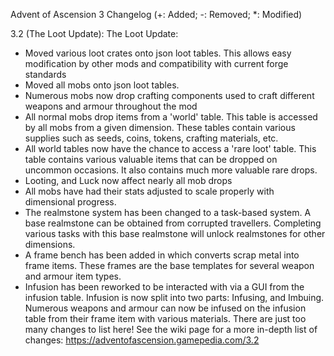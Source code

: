 Advent of Ascension 3 Changelog
(+: Added; -: Removed; *: Modified)

3.2 (The Loot Update):
The Loot Update:
* Moved various loot crates onto json loot tables. This allows easy modification by other mods and compatibility with current forge standards
* Moved all mobs onto json loot tables.
* Numerous mobs now drop crafting components used to craft different weapons and armour throughout the mod
* All normal mobs drop items from a 'world' table. This table is accessed by all mobs from a given dimension. These tables contain various supplies such as seeds, coins, tokens, crafting materials, etc.
* All world tables now have the chance to access a 'rare loot' table. This table contains various valuable items that can be dropped on uncommon occasions. It also contains much more valuable rare drops.
* Looting, and Luck now affect nearly all mob drops
* All mobs have had their stats adjusted to scale properly with dimensional progress.
* The realmstone system has been changed to a task-based system. A base realmstone can be obtained from corrupted travellers. Completing various tasks with this base realmstone will unlock realmstones for other dimensions.
* A frame bench has been added in which converts scrap metal into frame items. These frames are the base templates for several weapon and armour item types.
* Infusion has been reworked to be interacted with via a GUI from the infusion table. Infusion is now split into two parts: Infusing, and Imbuing. Numerous weapons and armour can now be infused on the infusion table from their frame item with various materials.
 There are just too many changes to list here! See the wiki page for a more in-depth list of changes: https://adventofascension.gamepedia.com/3.2
